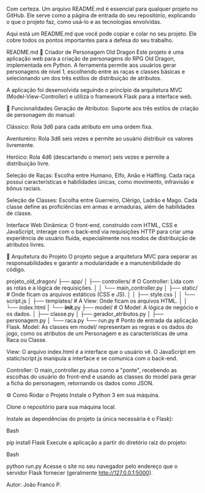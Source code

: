 Com certeza. Um arquivo README.md é essencial para qualquer projeto no GitHub. Ele serve como a página de entrada do seu repositório, explicando o que o projeto faz, como usá-lo e as tecnologias envolvidas.

Aqui está um README.md que você pode copiar e colar no seu projeto. Ele cobre todos os pontos importantes para a defesa do seu trabalho.

README.md
🐉 Criador de Personagem Old Dragon
Este projeto é uma aplicação web para a criação de personagens do RPG Old Dragon, implementada em Python. A ferramenta permite aos usuários gerar personagens de nível 1, escolhendo entre as raças e classes básicas e selecionando um dos três estilos de distribuição de atributos.

A aplicação foi desenvolvida seguindo o princípio da arquitetura MVC (Model-View-Controller) e utiliza o framework Flask para a interface web.

🚀 Funcionalidades
Geração de Atributos: Suporte aos três estilos de criação de personagem do manual:

Clássico: Rola 3d6 para cada atributo em uma ordem fixa.

Aventureiro: Rola 3d6 seis vezes e permite ao usuário distribuir os valores livremente.

Heróico: Rola 4d6 (descartando o menor) seis vezes e permite a distribuição livre.

Seleção de Raças: Escolha entre Humano, Elfo, Anão e Halfling. Cada raça possui características e habilidades únicas, como movimento, infravisão e bônus raciais.

Seleção de Classes: Escolha entre Guerreiro, Clérigo, Ladrão e Mago. Cada classe define as proficiências em armas e armaduras, além de habilidades de classe.

Interface Web Dinâmica: O front-end, construído com HTML, CSS e JavaScript, interage com o back-end via requisições HTTP para criar uma experiência de usuário fluida, especialmente nos modos de distribuição de atributos livres.

📂 Arquitetura do Projeto
O projeto segue a arquitetura MVC para separar as responsabilidades e garantir a modularidade e a manutenibilidade do código.

projeto_old_dragon/
├── app/
│   ├── controllers/            # O Controller: Lida com as rotas e a lógica de requisições.
│   │   └── main_controller.py
│   ├── static/                 # Onde ficam os arquivos estáticos (CSS e JS).
│   │   ├── style.css
│   │   └── script.js
│   ├── templates/              # A View: Onde ficam os arquivos HTML.
│   │   └── index.html
│   └── __init__.py
├── model/                      # O Model: A lógica de negócio e os dados.
│   ├── classe.py
│   ├── gerador_atributos.py
│   ├── personagem.py
│   └── raca.py
└── run.py                      # Ponto de entrada da aplicação Flask.
Model: As classes em model/ representam as regras e os dados do jogo, como os atributos de um Personagem e as características de uma Raca ou Classe.

View: O arquivo index.html é a interface que o usuário vê. O JavaScript em static/script.js manipula a interface e se comunica com o back-end.

Controller: O main_controller.py atua como a "ponte", recebendo as escolhas do usuário do front-end e usando as classes do model para gerar a ficha do personagem, retornando os dados como JSON.

⚙️ Como Rodar o Projeto
Instale o Python 3 em sua máquina.

Clone o repositório para sua máquina local.

Instale as dependências do projeto (a única necessária é o Flask):

Bash

pip install Flask
Execute a aplicação a partir do diretório raiz do projeto:

Bash

python run.py
Acesse o site no seu navegador pelo endereço que o servidor Flask fornecer (geralmente http://127.0.0.1:5000).

Autor: João Franco P.
